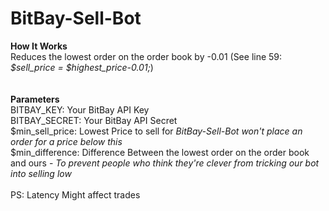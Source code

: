 <h1>BitBay-Sell-Bot</h1>
<b>How It Works</b> <br />
Reduces the lowest order on the order book by -0.01 (See line 59: <i>$sell_price = $highest_price-0.01;</i>)<br />
<br />
<br />
<b>Parameters</b>
<br />
BITBAY_KEY: Your BitBay API Key<br />
BITBAY_SECRET: Your BitBay API Secret<br />
$min_sell_price: Lowest Price to sell for <i>BitBay-Sell-Bot won't place an order for a price below this</i><br />
$min_difference: Difference Between the lowest order on the order book and ours - <i>To prevent people who think they're clever from tricking our bot into selling low</i><br />
<br />
PS: Latency Might affect trades